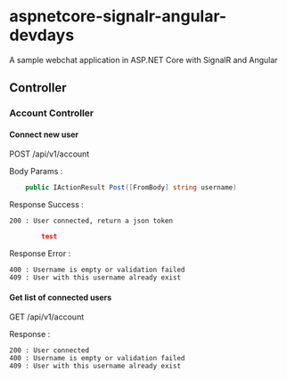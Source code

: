 # aspnetcore-signalr-angular-devdays
A sample webchat application in ASP.NET Core with SignalR and Angular

## Controller
### Account Controller

#### Connect new user

POST /api/v1/account

Body Params : 
```csharp
    public IActionResult Post([FromBody] string username)
```

Response Success :
```
200 : User connected, return a json token
```
```json
        test
```

Response Error :
```    
400 : Username is empty or validation failed
409 : User with this username already exist
```


#### Get list of connected users

GET /api/v1/account

Response :
```
200 : User connected
400 : Username is empty or validation failed
409 : User with this username already exist
```